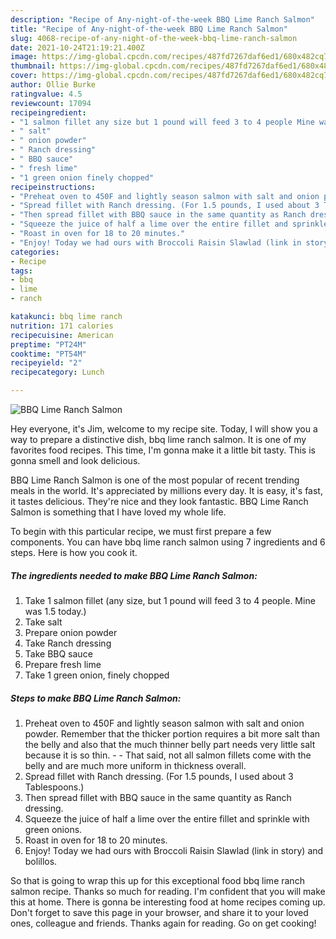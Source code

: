 ```yaml
---
description: "Recipe of Any-night-of-the-week BBQ Lime Ranch Salmon"
title: "Recipe of Any-night-of-the-week BBQ Lime Ranch Salmon"
slug: 4068-recipe-of-any-night-of-the-week-bbq-lime-ranch-salmon
date: 2021-10-24T21:19:21.400Z
image: https://img-global.cpcdn.com/recipes/487fd7267daf6ed1/680x482cq70/bbq-lime-ranch-salmon-recipe-main-photo.jpg
thumbnail: https://img-global.cpcdn.com/recipes/487fd7267daf6ed1/680x482cq70/bbq-lime-ranch-salmon-recipe-main-photo.jpg
cover: https://img-global.cpcdn.com/recipes/487fd7267daf6ed1/680x482cq70/bbq-lime-ranch-salmon-recipe-main-photo.jpg
author: Ollie Burke
ratingvalue: 4.5
reviewcount: 17094
recipeingredient:
- "1 salmon fillet any size but 1 pound will feed 3 to 4 people Mine was 15 today"
- " salt"
- " onion powder"
- " Ranch dressing"
- " BBQ sauce"
- " fresh lime"
- "1 green onion finely chopped"
recipeinstructions:
- "Preheat oven to 450F and lightly season salmon with salt and onion powder. Remember that the thicker portion requires a bit more salt than the belly and also that the much thinner belly part needs very little salt because it is so thin.  That said, not all salmon fillets come with the belly and are much more uniform in thickness overall."
- "Spread fillet with Ranch dressing. (For 1.5 pounds, I used about 3 Tablespoons.)"
- "Then spread fillet with BBQ sauce in the same quantity as Ranch dressing."
- "Squeeze the juice of half a lime over the entire fillet and sprinkle with green onions."
- "Roast in oven for 18 to 20 minutes."
- "Enjoy! Today we had ours with Broccoli Raisin Slawlad (link in story) and bolillos."
categories:
- Recipe
tags:
- bbq
- lime
- ranch

katakunci: bbq lime ranch 
nutrition: 171 calories
recipecuisine: American
preptime: "PT24M"
cooktime: "PT54M"
recipeyield: "2"
recipecategory: Lunch

---
```



![BBQ Lime Ranch Salmon](https://img-global.cpcdn.com/recipes/487fd7267daf6ed1/680x482cq70/bbq-lime-ranch-salmon-recipe-main-photo.jpg)

Hey everyone, it's Jim, welcome to my recipe site. Today, I will show you a way to prepare a distinctive dish, bbq lime ranch salmon. It is one of my favorites food recipes. This time, I'm gonna make it a little bit tasty. This is gonna smell and look delicious.



BBQ Lime Ranch Salmon is one of the most popular of recent trending meals in the world. It's appreciated by millions every day. It is easy, it's fast, it tastes delicious. They're nice and they look fantastic. BBQ Lime Ranch Salmon is something that I have loved my whole life.


To begin with this particular recipe, we must first prepare a few components. You can have bbq lime ranch salmon using 7 ingredients and 6 steps. Here is how you cook it.

<!--inarticleads1-->

##### The ingredients needed to make BBQ Lime Ranch Salmon:

1. Take 1 salmon fillet (any size, but 1 pound will feed 3 to 4 people. Mine was 1.5 today.)
1. Take  salt
1. Prepare  onion powder
1. Take  Ranch dressing
1. Take  BBQ sauce
1. Prepare  fresh lime
1. Take 1 green onion, finely chopped




<!--inarticleads2-->

##### Steps to make BBQ Lime Ranch Salmon:

1. Preheat oven to 450F and lightly season salmon with salt and onion powder. Remember that the thicker portion requires a bit more salt than the belly and also that the much thinner belly part needs very little salt because it is so thin. -  - That said, not all salmon fillets come with the belly and are much more uniform in thickness overall.
1. Spread fillet with Ranch dressing. (For 1.5 pounds, I used about 3 Tablespoons.)
1. Then spread fillet with BBQ sauce in the same quantity as Ranch dressing.
1. Squeeze the juice of half a lime over the entire fillet and sprinkle with green onions.
1. Roast in oven for 18 to 20 minutes.
1. Enjoy! Today we had ours with Broccoli Raisin Slawlad (link in story) and bolillos.




So that is going to wrap this up for this exceptional food bbq lime ranch salmon recipe. Thanks so much for reading. I'm confident that you will make this at home. There is gonna be interesting food at home recipes coming up. Don't forget to save this page in your browser, and share it to your loved ones, colleague and friends. Thanks again for reading. Go on get cooking!
